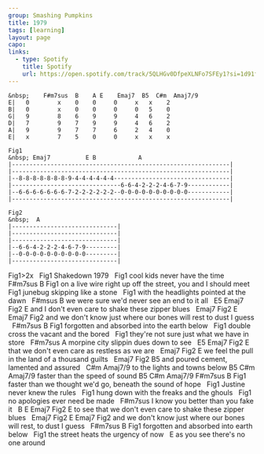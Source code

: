 ```yaml
---
group: Smashing Pumpkins
title: 1979
tags: [learning]
layout: page
capo: 
links: 
  - type: Spotify
    title: Spotify
    url: https://open.spotify.com/track/5QLHGv0DfpeXLNFo7SFEy1?si=1d91f17388a74308
---
```


```chordpro
&nbsp;    F#m7sus  B    A E    Emaj7  B5  C#m  Amaj7/9
E|   0        x    0    0     0     x   x    2
B|   0        x    0    0     0     0   5    0
G|   9        8    6    9     9     4   6    2
D|   7        9    7    9     9     4   6    2
A|   9        9    7    7     6     2   4    0
E|   x        7    5    0     0     x   x    x

Fig1
&nbsp; Emaj7          E B            A
|--------------------------------------------------------------|
|--------------------------------------------------------------|
|--8-8-8-8-8-8-8-9-4-4-4-4-4-4---------------------------------|
|-------------------------------6-6-4-2-2-2-4-6-7-9------------|
|--6-6-6-6-6-6-6-7-2-2-2-2-2-2--0-0-0-0-0-0-0-0-0-0------------|
|--------------------------------------------------------------|

Fig2
&nbsp;  A
|------------------------------|
|------------------------------|
|------------------------------|
|--6-6-4-2-2-2-4-6-7-9---------|
|--0-0-0-0-0-0-0-0-0-0---------|
|------------------------------|
```

Fig1>2x
&nbsp;          Fig1
Shakedown 1979
&nbsp;                        Fig1
cool kids never have the time
&nbsp;                                   F#m7sus      B        Fig1
on a live wire right up off the street, you and I should meet
&nbsp;                        Fig1
junebug skipping like a stone
&nbsp;                                   Fig1
with the headlights pointed at the dawn
&nbsp;                              F#msus    B
we were sure we'd never see an end to it all
&nbsp;   E5      Emaj7    Fig2                             E
and I don't even     care to shake these zipper blues
&nbsp;  Emaj7     Fig2                           E       Emaj7    Fig2
and we don't know just where our bones will rest to dust I   guess
&nbsp;                    F#m7sus    B          Fig1
forgotten and absorbed into the earth below
&nbsp;                               Fig1
double cross the vacant and the bored
&nbsp;                                     Fig1
they're not sure just what we have in store
&nbsp;                    F#m7sus      A
morpine city slippin dues down to see
&nbsp;    E5       Emaj7   Fig2                     E
that we don't even     care as restless as we are
&nbsp;   Emaj7    Fig2                              E
we feel the pull in the land of a thousand guilts
&nbsp;   Emaj7   Fig2                    B5
and poured  cement, lamented and assured
&nbsp;                       C#m   Amaj7/9
to the lights and towns below
B5              C#m      Amaj7/9
faster than the speed of sound
B5            C#m          Amaj7/9 F#m7sus  B        Fig1
faster than we thought we'd go, beneath the sound of hope
&nbsp;                       Fig1
Justine never knew the rules
&nbsp;                                   Fig1
hung down with the freaks and the ghouls
&nbsp;                          Fig1
no apologies ever need be made
&nbsp;                          F#m7sus
I know you better than you fake it
&nbsp;   B       E        Emaj7  Fig2                        E
to see that we don't even    care to shake these zipper blues
&nbsp;  Emaj7     Fig2                           E        Emaj7    Fig2
and we don't know just where our bones will rest, to dust I   guess
&nbsp;                 F#m7sus   B      Fig1
forgotten and absorbed into earth below
&nbsp;                               Fig1
the street heats the urgency of now
&nbsp;                         E
as you see there's no one around

